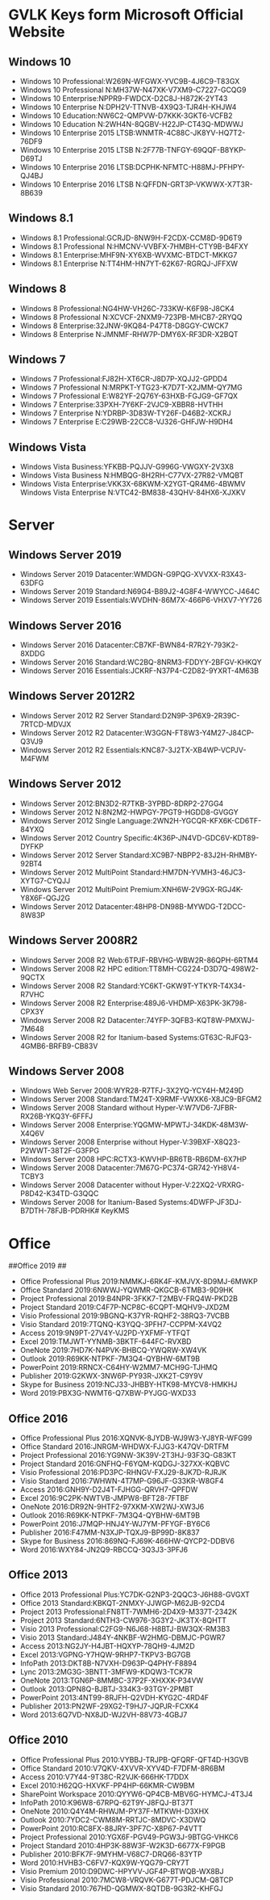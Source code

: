 # GVLK Keys form Microsoft Official Website #

## Windows 10 ##
  - Windows 10 Professional:W269N-WFGWX-YVC9B-4J6C9-T83GX
  - Windows 10 Professional N:MH37W-N47XK-V7XM9-C7227-GCQG9
  - Windows 10 Enterprise:NPPR9-FWDCX-D2C8J-H872K-2YT43
  - Windows 10 Enterprise N:DPH2V-TTNVB-4X9Q3-TJR4H-KHJW4
  - Windows 10 Education:NW6C2-QMPVW-D7KKK-3GKT6-VCFB2
  - Windows 10 Education N:2WH4N-8QGBV-H22JP-CT43Q-MDWWJ
  - Windows 10 Enterprise 2015 LTSB:WNMTR-4C88C-JK8YV-HQ7T2-76DF9
  - Windows 10 Enterprise 2015 LTSB N:2F77B-TNFGY-69QQF-B8YKP-D69TJ
  - Windows 10 Enterprise 2016 LTSB:DCPHK-NFMTC-H88MJ-PFHPY-QJ4BJ
  - Windows 10 Enterprise 2016 LTSB N:QFFDN-GRT3P-VKWWX-X7T3R-8B639
## Windows 8.1 ##
  - Windows 8.1 Professional:GCRJD-8NW9H-F2CDX-CCM8D-9D6T9
  - Windows 8.1 Professional N:HMCNV-VVBFX-7HMBH-CTY9B-B4FXY
  - Windows 8.1 Enterprise:MHF9N-XY6XB-WVXMC-BTDCT-MKKG7
  - Windows 8.1 Enterprise N:TT4HM-HN7YT-62K67-RGRQJ-JFFXW
## Windows 8 ##
  - Windows 8 Professional:NG4HW-VH26C-733KW-K6F98-J8CK4
  - Windows 8 Professional N:XCVCF-2NXM9-723PB-MHCB7-2RYQQ
  - Windows 8 Enterprise:32JNW-9KQ84-P47T8-D8GGY-CWCK7
  - Windows 8 Enterprise N:JMNMF-RHW7P-DMY6X-RF3DR-X2BQT
## Windows 7 ##
  - Windows 7 Professional:FJ82H-XT6CR-J8D7P-XQJJ2-GPDD4
  - Windows 7 Professional N:MRPKT-YTG23-K7D7T-X2JMM-QY7MG
  - Windows 7 Professional E:W82YF-2Q76Y-63HXB-FGJG9-GF7QX
  - Windows 7 Enterprise:33PXH-7Y6KF-2VJC9-XBBR8-HVTHH
  - Windows 7 Enterprise N:YDRBP-3D83W-TY26F-D46B2-XCKRJ
  - Windows 7 Enterprise E:C29WB-22CC8-VJ326-GHFJW-H9DH4
## Windows Vista ##
  - Windows Vista Business:YFKBB-PQJJV-G996G-VWGXY-2V3X8
  - Windows Vista Business N:HMBQG-8H2RH-C77VX-27R82-VMQBT
  - Windows Vista Enterprise:VKK3X-68KWM-X2YGT-QR4M6-4BWMV
Windows Vista Enterprise N:VTC42-BM838-43QHV-84HX6-XJXKV


# Server #
## Windows Server 2019 ##
  - Windows Server 2019 Datacenter:WMDGN-G9PQG-XVVXX-R3X43-63DFG
  - Windows Server 2019 Standard:N69G4-B89J2-4G8F4-WWYCC-J464C
  - Windows Server 2019 Essentials:WVDHN-86M7X-466P6-VHXV7-YY726
## Windows Server 2016 ##
  - Windows Server 2016 Datacenter:CB7KF-BWN84-R7R2Y-793K2-8XDDG
  - Windows Server 2016 Standard:WC2BQ-8NRM3-FDDYY-2BFGV-KHKQY
  - Windows Server 2016 Essentials:JCKRF-N37P4-C2D82-9YXRT-4M63B
## Windows Server 2012R2 ##
  - Windows Server 2012 R2 Server Standard:D2N9P-3P6X9-2R39C-7RTCD-MDVJX
  - Windows Server 2012 R2 Datacenter:W3GGN-FT8W3-Y4M27-J84CP-Q3VJ9
  - Windows Server 2012 R2 Essentials:KNC87-3J2TX-XB4WP-VCPJV-M4FWM
## Windows Server 2012 ##
  - Windows Server 2012:BN3D2-R7TKB-3YPBD-8DRP2-27GG4
  - Windows Server 2012 N:8N2M2-HWPGY-7PGT9-HGDD8-GVGGY
  - Windows Server 2012 Single Language:2WN2H-YGCQR-KFX6K-CD6TF-84YXQ
  - Windows Server 2012 Country Specific:4K36P-JN4VD-GDC6V-KDT89-DYFKP
  - Windows Server 2012 Server Standard:XC9B7-NBPP2-83J2H-RHMBY-92BT4
  - Windows Server 2012 MultiPoint Standard:HM7DN-YVMH3-46JC3-XYTG7-CYQJJ
  - Windows Server 2012 MultiPoint Premium:XNH6W-2V9GX-RGJ4K-Y8X6F-QGJ2G
  - Windows Server 2012 Datacenter:48HP8-DN98B-MYWDG-T2DCC-8W83P
## Windows Server 2008R2 ##
  - Windows Server 2008 R2 Web:6TPJF-RBVHG-WBW2R-86QPH-6RTM4
  - Windows Server 2008 R2 HPC edition:TT8MH-CG224-D3D7Q-498W2-9QCTX
  - Windows Server 2008 R2 Standard:YC6KT-GKW9T-YTKYR-T4X34-R7VHC
  - Windows Server 2008 R2 Enterprise:489J6-VHDMP-X63PK-3K798-CPX3Y
  - Windows Server 2008 R2 Datacenter:74YFP-3QFB3-KQT8W-PMXWJ-7M648
  - Windows Server 2008 R2 for Itanium-based Systems:GT63C-RJFQ3-4GMB6-BRFB9-CB83V
## Windows Server 2008 ##
  - Windows Web Server 2008:WYR28-R7TFJ-3X2YQ-YCY4H-M249D
  - Windows Server 2008 Standard:TM24T-X9RMF-VWXK6-X8JC9-BFGM2
  - Windows Server 2008 Standard without Hyper-V:W7VD6-7JFBR-RX26B-YKQ3Y-6FFFJ
  - Windows Server 2008 Enterprise:YQGMW-MPWTJ-34KDK-48M3W-X4Q6V
  - Windows Server 2008 Enterprise without Hyper-V:39BXF-X8Q23-P2WWT-38T2F-G3FPG
  - Windows Server 2008 HPC:RCTX3-KWVHP-BR6TB-RB6DM-6X7HP
  - Windows Server 2008 Datacenter:7M67G-PC374-GR742-YH8V4-TCBY3
  - Windows Server 2008 Datacenter without Hyper-V:22XQ2-VRXRG-P8D42-K34TD-G3QQC
  - Windows Server 2008 for Itanium-Based Systems:4DWFP-JF3DJ-B7DTH-78FJB-PDRHK# KeyKMS


# Office #
##Office 2019 ##
  - Office Professional Plus 2019:NMMKJ-6RK4F-KMJVX-8D9MJ-6MWKP
  - Office Standard 2019:6NWWJ-YQWMR-QKGCB-6TMB3-9D9HK
  - Project Professional 2019:B4NPR-3FKK7-T2MBV-FRQ4W-PKD2B
  - Project Standard 2019:C4F7P-NCP8C-6CQPT-MQHV9-JXD2M
  - Visio Professional 2019:9BGNQ-K37YR-RQHF2-38RQ3-7VCBB
  - Visio Standard 2019:7TQNQ-K3YQQ-3PFH7-CCPPM-X4VQ2
  - Access 2019:9N9PT-27V4Y-VJ2PD-YXFMF-YTFQT
  - Excel 2019:TMJWT-YYNMB-3BKTF-644FC-RVXBD
  - OneNote 2019:7HD7K-N4PVK-BHBCQ-YWQRW-XW4VK
  - Outlook 2019:R69KK-NTPKF-7M3Q4-QYBHW-6MT9B
  - PowerPoint 2019:RRNCX-C64HY-W2MM7-MCH9G-TJHMQ
  - Publisher 2019:G2KWX-3NW6P-PY93R-JXK2T-C9Y9V
  - Skype for Business 2019:NCJ33-JHBBY-HTK98-MYCV8-HMKHJ
  - Word 2019:PBX3G-NWMT6-Q7XBW-PYJGG-WXD33
## Office 2016 ##
  - Office Professional Plus 2016:XQNVK-8JYDB-WJ9W3-YJ8YR-WFG99
  - Office Standard 2016:JNRGM-WHDWX-FJJG3-K47QV-DRTFM
  - Project Professional 2016:YG9NW-3K39V-2T3HJ-93F3Q-G83KT
  - Project Standard 2016:GNFHQ-F6YQM-KQDGJ-327XX-KQBVC
  - Visio Professional 2016:PD3PC-RHNGV-FXJ29-8JK7D-RJRJK
  - Visio Standard 2016:7WHWN-4T7MP-G96JF-G33KR-W8GF4
  - Access 2016:GNH9Y-D2J4T-FJHGG-QRVH7-QPFDW
  - Excel 2016:9C2PK-NWTVB-JMPW8-BFT28-7FTBF
  - OneNote 2016:DR92N-9HTF2-97XKM-XW2WJ-XW3J6
  - Outlook 2016:R69KK-NTPKF-7M3Q4-QYBHW-6MT9B
  - PowerPoint 2016:J7MQP-HNJ4Y-WJ7YM-PFYGF-BY6C6
  - Publisher 2016:F47MM-N3XJP-TQXJ9-BP99D-8K837
  - Skype for Business 2016:869NQ-FJ69K-466HW-QYCP2-DDBV6
  - Word 2016:WXY84-JN2Q9-RBCCQ-3Q3J3-3PFJ6
## Office 2013 ##
  - Office 2013 Professional Plus:YC7DK-G2NP3-2QQC3-J6H88-GVGXT
  - Office 2013 Standard:KBKQT-2NMXY-JJWGP-M62JB-92CD4
  - Project 2013 Professional:FN8TT-7WMH6-2D4X9-M337T-2342K
  - Project 2013 Standard:6NTH3-CW976-3G3Y2-JK3TX-8QHTT
  - Visio 2013 Professional:C2FG9-N6J68-H8BTJ-BW3QX-RM3B3
  - Visio 2013 Standard:J484Y-4NKBF-W2HMG-DBMJC-PGWR7
  - Access 2013:NG2JY-H4JBT-HQXYP-78QH9-4JM2D
  - Excel 2013:VGPNG-Y7HQW-9RHP7-TKPV3-BG7GB
  - InfoPath 2013:DKT8B-N7VXH-D963P-Q4PHY-F8894
  - Lync 2013:2MG3G-3BNTT-3MFW9-KDQW3-TCK7R
  - OneNote 2013:TGN6P-8MMBC-37P2F-XHXXK-P34VW
  - Outlook 2013:QPN8Q-BJBTJ-334K3-93TGY-2PMBT
  - PowerPoint 2013:4NT99-8RJFH-Q2VDH-KYG2C-4RD4F
  - Publisher 2013:PN2WF-29XG2-T9HJ7-JQPJR-FCXK4
  - Word 2013:6Q7VD-NX8JD-WJ2VH-88V73-4GBJ7
## Office 2010 ##
  - Office Professional Plus 2010:VYBBJ-TRJPB-QFQRF-QFT4D-H3GVB
  - Office Standard 2010:V7QKV-4XVVR-XYV4D-F7DFM-8R6BM
  - Access 2010:V7Y44-9T38C-R2VJK-666HK-T7DDX
  - Excel 2010:H62QG-HXVKF-PP4HP-66KMR-CW9BM
  - SharePoint Workspace 2010:QYYW6-QP4CB-MBV6G-HYMCJ-4T3J4
  - InfoPath 2010:K96W8-67RPQ-62T9Y-J8FQJ-BT37T
  - OneNote 2010:Q4Y4M-RHWJM-PY37F-MTKWH-D3XHX
  - Outlook 2010:7YDC2-CWM8M-RRTJC-8MDVC-X3DWQ
  - PowerPoint 2010:RC8FX-88JRY-3PF7C-X8P67-P4VTT
  - Project Professional 2010:YGX6F-PGV49-PGW3J-9BTGG-VHKC6
  - Project Standard 2010:4HP3K-88W3F-W2K3D-6677X-F9PGB
  - Publisher 2010:BFK7F-9MYHM-V68C7-DRQ66-83YTP
  - Word 2010:HVHB3-C6FV7-KQX9W-YQG79-CRY7T
  - Visio Premium 2010:D9DWC-HPYVV-JGF4P-BTWQB-WX8BJ
  - Visio Professional 2010:7MCW8-VRQVK-G677T-PDJCM-Q8TCP
  - Visio Standard 2010:767HD-QGMWX-8QTDB-9G3R2-KHFGJ

 
